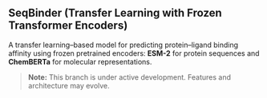 ## SeqBinder (Transfer Learning with Frozen Transformer Encoders)  

A transfer learning–based model for predicting protein–ligand binding affinity using frozen pretrained encoders: **ESM-2** for protein sequences and **ChemBERTa** for molecular representations.


> **Note:** This branch is under active development. Features and architecture may evolve.


